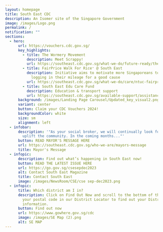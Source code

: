 ```yaml
---
layout: homepage
title: South East CDC
description: An Isomer site of the Singapore Government
image: /images/Logo.png
permalink: /
notification: ""
sections:
  - hero:
      url: https://vouchers.cdc.gov.sg/
      key_highlights:
        - title: The Wormery Movement
          description: Meet Scrappy!
          url: https://southeast.cdc.gov.sg/what-we-do/future-ready/thewormerymovement/
        - title: FairPrice Walk For Rice⁺ @ South East
          description: Initiative aims to motivate more Singaporeans to walk or run while
            logging in their mileage for a good cause
          url: https://southeast.cdc.gov.sg/what-we-do/care/ntuc-fairprice-walk-for-rice-south-east
        - title: South East Edu Care Fund
          description: Education & transport support
          url: https://southeast.cdc.gov.sg/available-support/assistance-schemes/se-educarefund/
      background: /images/Landing Page Carousel/Updated_key_visual2.png
      variant: center
      button: Claim your CDC Vouchers 2024!
      backgroundColor: white
      size: sm
      alignment: left
  - infobar:
      description: '"As your social broker, we will continually look for ways to
        uplift the community. In the coming months..."'
      button: READ MAYOR'S MESSAGE HERE
      url: https://southeast.cdc.gov.sg/who-we-are/mayors-message
      title: Mayor's Message
  - infopic:
      description: Find out what’s happening in South East now!
      button: READ THE LATEST ISSUE HERE
      url: https://go.gov.sg/csesepdec2023
      alt: Contact South East Magazine
      title: Contact South East
      image: /images/NewsRoom/CSE/cse sep-dec2023.png
  - infopic:
      title: Which district am I in?
      description: Click on Find Out Now and scroll to the bottom of the page, enter
        your postal code in our District Locator to find out your District's
        information.
      button: Find out now
      url: https://www.gowhere.gov.sg/cdc
      image: /images/SE Map (2).png
      alt: SE MAP
---
```

